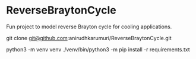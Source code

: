# ReverseBraytonCycle
Fun project to model reverse Brayton cycle for cooling applications. 

git clone git@github.com:anirudhkarumuri/ReverseBraytonCycle.git

python3 -m venv venv
./venv/bin/python3 -m pip install -r requirements.txt